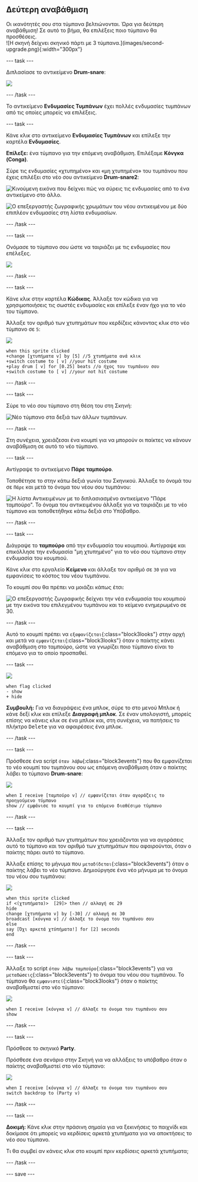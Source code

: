 ## Δεύτερη αναβάθμιση

<div style="display: flex; flex-wrap: wrap">
<div style="flex-basis: 200px; flex-grow: 1; margin-right: 15px;">
Οι ικανότητές σου στα τύμπανα βελτιώνονται. Ώρα για δεύτερη αναβάθμιση! Σε αυτό το βήμα, θα επιλέξεις ποιο τύμπανο θα προσθέσεις.
</div>
<div>
![Η σκηνή δείχνει σκηνικό πάρτι με 3 τύμπανα.](images/second-upgrade.png){:width="300px"}
</div>
</div>

--- task ---

Διπλασίασε το αντικείμενο **Drum-snare**:

![](images/duplicate-snare-drum.png)

--- /task ---

Το αντικείμενο **Ενδυμασίες Τυμπάνων** έχει πολλές ενδυμασίες τυμπάνων από τις οποίες μπορείς να επιλέξεις.

--- task ---

Κάνε κλικ στο αντικείμενο **Ενδυμασίες Τυμπάνων** και επίλεξε την καρτέλα **Ενδυμασίες**.

**Επίλεξε:** ένα τύμπανο για την επόμενη αναβάθμιση. Επιλέξαμε **Κόνγκα (Conga)**.

Σύρε τις ενδυμασίες «χτυπημένο» και «μη χτυπημένο» του τυμπάνου που έχεις επιλέξει στο νέο σου αντικείμενο **Drum-snare2**:

![Κινούμενη εικόνα που δείχνει πώς να σύρεις τις ενδυμασίες από το ένα αντικείμενο στο άλλο.](images/drag-costumes.gif)

![Ο επεξεργαστής ζωγραφικής χρωμάτων του νέου αντικειμένου με δύο επιπλέον ενδυμασίες στη λίστα ενδυμασίων.](images/drum-3-costumes.png)

--- /task ---

--- task ---

Ονόμασε το τύμπανο σου ώστε να ταιριάζει με τις ενδυμασίες που επέλεξες.

![](images/drum-3-named.png)

--- /task ---

--- task ---

Κάνε κλικ στην καρτέλα **Κώδικας**. Άλλαξε τον κώδικα για να χρησιμοποιήσεις τις σωστές ενδυμασίες και επίλεξε έναν ήχο για το νέο του τύμπανο.

Άλλαξε τον αριθμό των χτυπημάτων που κερδίζεις κάνοντας κλικ στο νέο τύμπανο σε `5`:

![](images/drum-3-icon.png)

```blocks3
when this sprite clicked
+change [χτυπήματα v] by [5] //5 χτυπήματα ανά κλικ
+switch costume to [ v] //your hit costume
+play drum [ v] for [0.25] beats //ο ήχος του τυμπάνου σου
+switch costume to [ v] //your not hit costume
```

--- /task ---

--- task ---

Σύρε το νέο σου τύμπανο στη θέση του στη Σκηνή:

![Νέο τύμπανο στα δεξιά των άλλων τυμπάνων.](images/drum-3-positioned.png)

--- /task ---

Στη συνέχεια, χρειάζεσαι ένα κουμπί για να μπορούν οι παίκτες να κάνουν αναβάθμιση σε αυτό το νέο τύμπανο.

--- task ---

Αντίγραψε το αντικείμενο **Πάρε ταμπούρο**.

Τοποθέτησε το στην κάτω δεξιά γωνία του Σκηνικού. Άλλαξε το όνομά του σε `Πάρε` και μετά το όνομα του νέου σου τυμπάνου:

![Η λίστα Αντικειμένων με το διπλασιασμένο αντικείμενο "Πάρε ταμπούρο". Το όνομα του αντικειμένου άλλαξε για να ταιριάζει με το νέο τύμπανο και τοποθετήθηκε κάτω δεξιά στο Υπόβαθρο.](images/get-drum-3.png)

--- /task ---

--- task ---

Διάγραψε το **ταμπούρο** από την ενδυμασία του κουμπιού. Αντίγραψε και επικόλλησε την ενδυμασία "μη χτυπημένο" για το νέο σου τύμπανο στην ενδυμασία του κουμπιού.

Κάνε κλικ στο εργαλείο **Κείμενο** και άλλαξε τον αριθμό σε `30` για να εμφανίσεις το κόστος του νέου τυμπάνου.

Το κουμπί σου θα πρέπει να μοιάζει κάπως έτσι:

![Ο επεξεργαστής ζωγραφικής δείχνει την νέα ενδυμασία του κουμπιού με την εικόνα του επιλεγμένου τυμπάνου και το κείμενο ενημερωμένο σε 30.](images/get-drum-copy.png)

--- /task ---


Αυτό το κουμπί πρέπει να `εξαφανίζεται`{:class="block3looks"} στην αρχή και μετά να `εμφανίζεται`{:class="block3looks"} όταν ο παίκτης κάνει αναβάθμιση στο ταμπούρο, ώστε να γνωρίζει ποιο τύμπανο είναι το επόμενο για το οποίο προσπαθεί.

--- task ---

![](images/get-drum-3-icon.png)

```blocks3
when flag clicked
- show
+ hide
```

**Συμβουλή:** Για να διαγράψεις ένα μπλοκ, σύρε το στο μενού Μπλοκ ή κάνε δεξί κλικ και επίλεξε **Διαγραφή μπλοκ**. Σε έναν υπολογιστή, μπορείς επίσης να κάνεις κλικ σε ένα μπλοκ και, στη συνέχεια, να πατήσεις το πλήκτρο <kbd>Delete</kbd> για να αφαιρέσεις ένα μπλοκ.

--- /task ---

--- task ---

Πρόσθεσε ένα script `όταν λάβω`{:class="block3events"} που θα εμφανίζεται το νέο κουμπί του τυμπάνου σου ως επόμενη αναβάθμιση όταν ο παίκτης λάβει το τύμπανο **Drum-snare**:

![](images/get-drum-3-icon.png)

```blocks3
when I receive [ταμπούρο v] // εμφανίζεται όταν αγοράζεις το προηγούμενο τύμπανο
show // εμφάνισε το κουμπί για το επόμενο διαθέσιμο τύμπανο
```

--- /task ---

--- task ---

Άλλαξε τον αριθμό των χτυπημάτων που χρειάζονται για να αγοράσεις αυτό το τύμπανο και τον αριθμό των χτυπημάτων που αφαιρούνται, όταν ο παίκτης πάρει αυτό το τύμπανο.

Άλλαξε επίσης το μήνυμα που `μεταδίδεται`{:class="block3events"} όταν ο παίκτης λάβει το νέο τύμπανο. Δημιούργησε ένα νέο μήνυμα με το όνομα του νέου σου τυμπάνου:

![](images/get-drum-3-icon.png)

```blocks3
when this sprite clicked
if <(χτυπήματα)>  [29]> then // αλλαγή σε 29
hide
change [χτυπήματα v] by [-30] // αλλαγή σε 30
broadcast [κόνγκα v] // άλλαξε το όνομα του τυμπάνου σου
else
say [Όχι αρκετά χτύπήματα!] for [2] seconds 
end
```

--- /task ---

--- task ---

Άλλαξε το script `όταν λάβω ταμπούρο`{:class="block3events"} για να `μεταδώσεις`{:class="block3events"} το όνομα του νέου σου τυμπάνου. Το τύμπανο θα `εμφανιστεί`{:class="block3looks"} όταν ο παίκτης αναβαθμιστεί στο νέο τύμπανο:

![](images/drum-3-icon.png)

```blocks3
when I receive [κόνγκα v] // άλλαξε το όνομα του τυμπάνου σου
show
```

--- /task ---

--- task ---

Πρόσθεσε το σκηνικό **Party**.

Πρόσθεσε ένα σενάριο στην Σκηνή για να αλλάξεις το υπόβαθρο όταν ο παίκτης αναβαθμιστεί στο νέο τύμπανο:

![](images/stage-icon.png)

```blocks3
when I receive [κόνγκα v] // άλλαξε το όνομα του τυμπάνου σου
switch backdrop to (Party v)
```

--- /task ---

--- task ---

**Δοκιμή:** Κάνε κλικ στην πράσινη σημαία για να ξεκινήσεις το παιχνίδι και δοκίμασε ότι μπορείς να κερδίσεις αρκετά χτυπήματα για να αποκτήσεις το νέο σου τύμπανο.

Τι θα συμβεί αν κάνεις κλικ στο κουμπί πριν κερδίσεις αρκετά χτυπήματα;

--- /task ---

--- save ---
